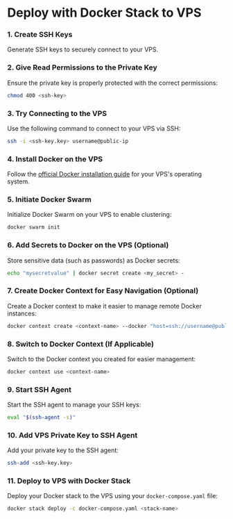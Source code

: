 # Deploy with Docker Stack to VPS

### 1. **Create SSH Keys**
Generate SSH keys to securely connect to your VPS.

### 2. **Give Read Permissions to the Private Key**
Ensure the private key is properly protected with the correct permissions:
```bash
chmod 400 <ssh-key>
```

### 3. **Try Connecting to the VPS**
Use the following command to connect to your VPS via SSH:
```bash
ssh -i <ssh-key.key> username@public-ip
```

### 4. **Install Docker on the VPS**
Follow the [official Docker installation guide](https://docs.docker.com/get-docker/) for your VPS's operating system.

### 5. **Initiate Docker Swarm**
Initialize Docker Swarm on your VPS to enable clustering:
```bash
docker swarm init
```

### 6. **Add Secrets to Docker on the VPS (Optional)**
Store sensitive data (such as passwords) as Docker secrets:
```bash
echo "mysecretvalue" | docker secret create <my_secret> -
```

### 7. **Create Docker Context for Easy Navigation (Optional)**
Create a Docker context to make it easier to manage remote Docker instances:
```bash
docker context create <context-name> --docker "host=ssh://username@public-ip"
```

### 8. **Switch to Docker Context (If Applicable)**
Switch to the Docker context you created for easier management:
```bash
docker context use <context-name>
```

### 9. **Start SSH Agent**
Start the SSH agent to manage your SSH keys:
```bash
eval "$(ssh-agent -s)"
```

### 10. **Add VPS Private Key to SSH Agent**
Add your private key to the SSH agent:
```bash
ssh-add <ssh-key.key>
```

### 11. **Deploy to VPS with Docker Stack**
Deploy your Docker stack to the VPS using your `docker-compose.yaml` file:
```bash
docker stack deploy -c docker-compose.yaml <stack-name>
```
